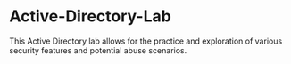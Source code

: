 # Active-Directory-Lab
This Active Directory lab allows for the practice and exploration of various security features and potential abuse scenarios.
